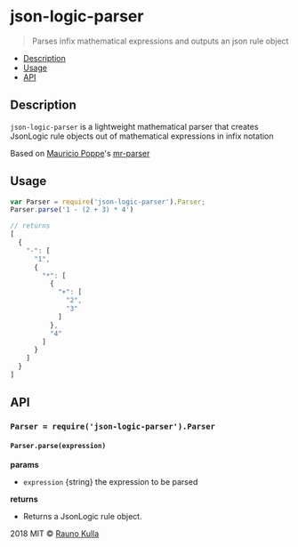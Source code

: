 # json-logic-parser 


> Parses infix mathematical expressions and outputs an json rule object


- [Description](#description)
- [Usage](#usage)
- [API](#api)

## Description

`json-logic-parser` is a lightweight mathematical parser that creates JsonLogic rule objects out of mathematical expressions in infix notation

Based on [Mauricio Poppe]'s [mr-parser]


## Usage

```js
var Parser = require('json-logic-parser').Parser;
Parser.parse('1 - (2 + 3) * 4')

// returns
[
  {
    "-": [
      "1",
      {
        "*": [
          {
            "+": [
              "2",
              "3"
            ]
          },
          "4"
        ]
      }
    ]
  }
]
```

## API

### `Parser = require('json-logic-parser').Parser`

#### `Parser.parse(expression)`

**params**
* `expression` {string} the expression to be parsed

**returns**
* Returns a JsonLogic rule object.

[mr-parser]: https://github.com/mauriciopoppe/mr-parser
[Mauricio Poppe]: https://github.com/mauriciopoppe
[Rauno Kulla]: https://github.com/raunokulla

2018 MIT © [Rauno Kulla]()
